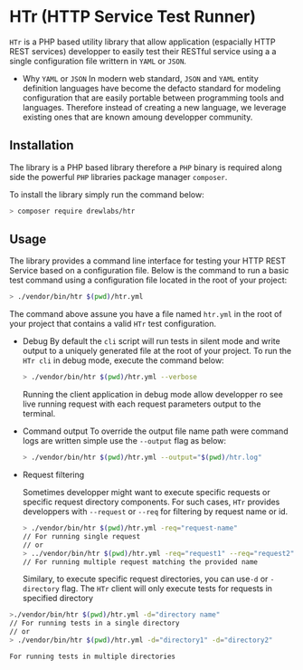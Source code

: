 # HTr (HTTP Service Test Runner)

`HTr` is a PHP based utility library that allow application (espacially HTTP REST services) developper to easily test their RESTful service using a a single configuration file writtern in `YAML` or `JSON`.

- Why `YAML` or `JSON`
  In modern web standard, `JSON` and `YAML` entity definition languages have become the defacto standard for modeling configuration that are easily portable between programming tools and languages. Therefore instead of creating a new language, we leverage existing ones that are known amoung developper community.

## Installation

The library is a PHP based library therefore a `PHP` binary is required along side the powerful `PHP` libraries package manager `composer`. 

To install the library simply run the command below:

```bash
> composer require drewlabs/htr
```

## Usage

The library provides a command line interface for testing your HTTP REST Service based on a configuration file. Below is the command to run a basic test command using a configuration file located in the root of your project:

```bash
> ./vendor/bin/htr $(pwd)/htr.yml
```

The command above assune you have a file named `htr.yml` in the root of your project that contains a valid `HTr` test configuration.

- Debug
  By default the `cli` script will run tests in silent mode and write output to a uniquely generated file at the root of your project. To run the `HTr cli` in debug mode, execute the command below:
  ```bash
  > ./vendor/bin/htr $(pwd)/htr.yml --verbose
  ```

    Running the client application in debug mode allow developper ro see live running request with each request parameters output to the terminal.

- Command output
  To override the output file name path were command logs are written simple use the `--output` flag as below:

  ```bash
  > ./vendor/bin/htr $(pwd)/htr.yml --output="$(pwd)/htr.log"
  ```
- Request filtering

  Sometimes developper might want to execute specific requests or specific request directory components. For such cases, `HTr` provides developpers with `--request` or `--req` for filtering by request name or id.

  ```bash
  > ./vendor/bin/htr $(pwd)/htr.yml -req="request-name"
  // For running single request
  // or
  > ../vendor/bin/htr $(pwd)/htr.yml -req="request1" --req="request2"
  // For running multiple request matching the provided name
  ```

    Similary, to execute specific request directories, you can use`-d` or `-directory` flag. The `HTr` client will only execute tests for requests in specified directory

```bash
>./vendor/bin/htr $(pwd)/htr.yml -d="directory name"
// For running tests in a single directory
// or
> ./vendor/bin/htr $(pwd)/htr.yml -d="directory1" -d="directory2"

For running tests in multiple directories
```
